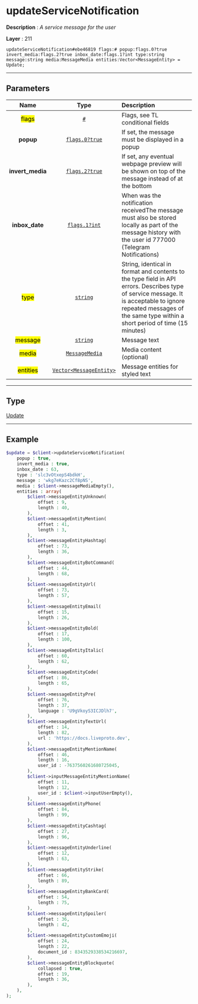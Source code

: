 # updateServiceNotification

**Description** : *A service message for the user*

**Layer** : 211

```tl
updateServiceNotification#ebe46819 flags:# popup:flags.0?true invert_media:flags.2?true inbox_date:flags.1?int type:string message:string media:MessageMedia entities:Vector<MessageEntity> = Update;
```

---

## Parameters

| Name | Type | Description |
| :---: | :---: | :--- |
| <mark>flags</mark> | [`#`](type/#) | Flags, see TL conditional fields |
| **popup** | [`flags.0?true`](type/true) | If set, the message must be displayed in a popup |
| **invert_media** | [`flags.2?true`](type/true) | If set, any eventual webpage preview will be shown on top of the message instead of at the bottom |
| **inbox_date** | [`flags.1?int`](type/int) | When was the notification receivedThe message must also be stored locally as part of the message history with the user id 777000 (Telegram Notifications) |
| <mark>type</mark> | [`string`](type/string) | String, identical in format and contents to the type field in API errors. Describes type of service message. It is acceptable to ignore repeated messages of the same type within a short period of time (15 minutes) |
| <mark>message</mark> | [`string`](type/string) | Message text |
| <mark>media</mark> | [`MessageMedia`](type/MessageMedia) | Media content (optional) |
| <mark>entities</mark> | [`Vector<MessageEntity>`](type/MessageEntity) | Message entities for styled text |

---

## Type

[Update](type/Update)

---

## Example

```php
$update = $client->updateServiceNotification(
	popup : true,
	invert_media : true,
	inbox_date : 63,
	type : 'slc3vOtxepS4bdkH',
	message : 'wkg7eKazc2Cf8pNS',
	media : $client->messageMediaEmpty(),
	entities : array(
		$client->messageEntityUnknown(
			offset : 9,
			length : 40,
		),
		$client->messageEntityMention(
			offset : 41,
			length : 3,
		),
		$client->messageEntityHashtag(
			offset : 73,
			length : 36,
		),
		$client->messageEntityBotCommand(
			offset : 44,
			length : 68,
		),
		$client->messageEntityUrl(
			offset : 73,
			length : 57,
		),
		$client->messageEntityEmail(
			offset : 15,
			length : 26,
		),
		$client->messageEntityBold(
			offset : 17,
			length : 100,
		),
		$client->messageEntityItalic(
			offset : 60,
			length : 62,
		),
		$client->messageEntityCode(
			offset : 86,
			length : 65,
		),
		$client->messageEntityPre(
			offset : 76,
			length : 37,
			language : 'U9gVkoyS3ICJDlh7',
		),
		$client->messageEntityTextUrl(
			offset : 14,
			length : 82,
			url : 'https://docs.liveproto.dev',
		),
		$client->messageEntityMentionName(
			offset : 46,
			length : 16,
			user_id : -7637560261680725045,
		),
		$client->inputMessageEntityMentionName(
			offset : 11,
			length : 12,
			user_id : $client->inputUserEmpty(),
		),
		$client->messageEntityPhone(
			offset : 84,
			length : 99,
		),
		$client->messageEntityCashtag(
			offset : 27,
			length : 96,
		),
		$client->messageEntityUnderline(
			offset : 12,
			length : 63,
		),
		$client->messageEntityStrike(
			offset : 66,
			length : 89,
		),
		$client->messageEntityBankCard(
			offset : 54,
			length : 75,
		),
		$client->messageEntitySpoiler(
			offset : 36,
			length : 42,
		),
		$client->messageEntityCustomEmoji(
			offset : 24,
			length : 22,
			document_id : 8343529338534216697,
		),
		$client->messageEntityBlockquote(
			collapsed : true,
			offset : 19,
			length : 36,
		),
	),
);
```